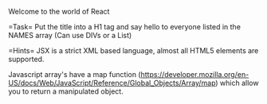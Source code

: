 Welcome to the world of React

=Task=
Put the title into a H1 tag and say hello to everyone listed in the NAMES array (Can use DIVs or a List)


=Hints=
JSX is a strict XML based language, almost all HTML5 elements are supported. 

Javascript array's have a map function (https://developer.mozilla.org/en-US/docs/Web/JavaScript/Reference/Global_Objects/Array/map) which allow you to return a manipulated object.